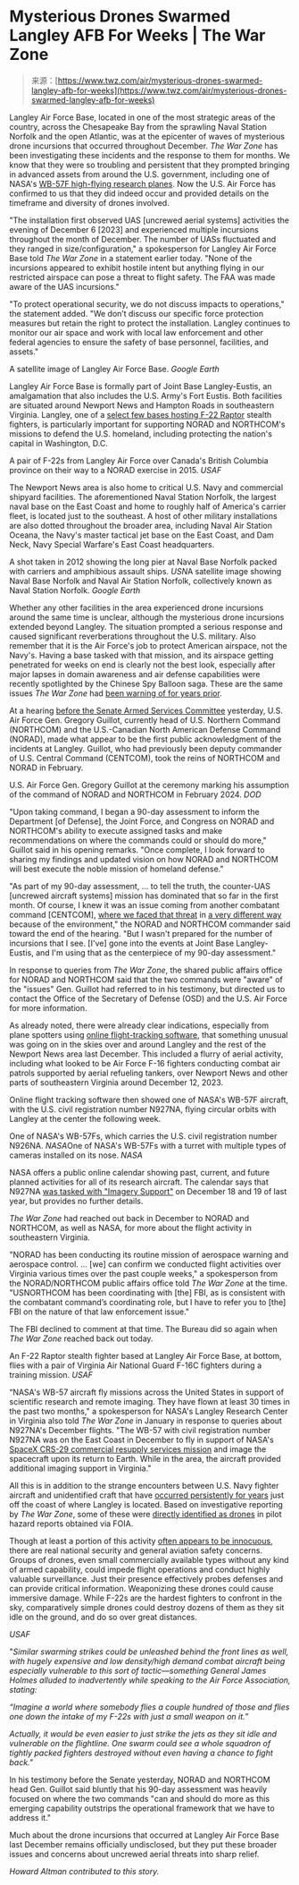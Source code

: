 <!--yml
category: 未分类
date: 2024-05-29 12:28:57
-->

# Mysterious Drones Swarmed Langley AFB For Weeks | The War Zone

> 来源：[https://www.twz.com/air/mysterious-drones-swarmed-langley-afb-for-weeks](https://www.twz.com/air/mysterious-drones-swarmed-langley-afb-for-weeks)

Langley Air Force Base, located in one of the most strategic areas of the country, across the Chesapeake Bay from the sprawling Naval Station Norfolk and the open Atlantic, was at the epicenter of waves of mysterious drone incursions that occurred throughout December. *The War Zone* has been investigating these incidents and the response to them for months. We know that they were so troubling and persistent that they prompted bringing in advanced assets from around the U.S. government, including one of NASA's [WB-57F high-flying research planes](https://www.twz.com/this-is-why-one-of-nasas-wb-57f-canberra-jets-is-in-south-korea). Now the U.S. Air Force has confirmed to us that they did indeed occur and provided details on the timeframe and diversity of drones involved.

"The installation first observed UAS [uncrewed aerial systems] activities the evening of December 6 [2023] and experienced multiple incursions throughout the month of December. The number of UASs fluctuated and they ranged in size/configuration," a spokesperson for Langley Air Force Base told *The War Zone* in a statement earlier today. "None of the incursions appeared to exhibit hostile intent but anything flying in our restricted airspace can pose a threat to flight safety. The FAA was made aware of the UAS incursions."

"To protect operational security, we do not discuss impacts to operations," the statement added. "We don’t discuss our specific force protection measures but retain the right to protect the installation. Langley continues to monitor our air space and work with local law enforcement and other federal agencies to ensure the safety of base personnel, facilities, and assets."

A satellite image of Langley Air Force Base. *Google Earth*

Langley Air Force Base is formally part of Joint Base Langley-Eustis, an amalgamation that also includes the U.S. Army's Fort Eustis. Both facilities are situated around Newport News and Hampton Roads in southeastern Virginia. Langley, one of a [select few bases hosting F-22 Raptor](https://www.twz.com/27197/air-force-plan-to-move-f-22-training-could-make-langley-air-force-base-raptor-central) stealth fighters, is particularly important for supporting NORAD and NORTHCOM's missions to defend the U.S. homeland, including protecting the nation's capital in Washington, D.C.

A pair of F-22s from Langley Air Force over Canada's British Columbia province on their way to a NORAD exercise in 2015\. *USAF*

The Newport News area is also home to critical U.S. Navy and commercial shipyard facilities. The aforementioned Naval Station Norfolk, the largest naval base on the East Coast and home to roughly half of America's carrier fleet, is located just to the southeast. A host of other military installations are also dotted throughout the broader area, including Naval Air Station Oceana, the Navy's master tactical jet base on the East Coast, and Dam Neck, Navy Special Warfare's East Coast headquarters.

A shot taken in 2012 showing the long pier at Naval Base Norfolk packed with carriers and amphibious assault ships. *USN*A satellite image showing Naval Base Norfolk and Naval Air Station Norfolk, collectively known as Naval Station Norfolk. *Google Earth*

Whether any other facilities in the area experienced drone incursions around the same time is unclear, although the mysterious drone incursions extended beyond Langley. The situation prompted a serious response and caused significant reverberations throughout the U.S. military. Also remember that it is the Air Force's job to protect American airspace, not the Navy's. Having a base tasked with that mission, and its airspace getting penetrated for weeks on end is clearly not the best look, especially after major lapses in domain awareness and air defense capabilities were recently spotlighted by the Chinese Spy Balloon saga. These are the same issues *The War Zone* had [been warning of for years prior](https://www.twz.com/chinas-spy-balloon-over-montana-is-part-of-a-larger-more-troubling-pattern).

At a hearing [before the Senate Armed Services Committee](https://www.armed-services.senate.gov/hearings/to-receive-testimony-on-posture-of-united-states-northern-command-and-united-states-southern-command-in-review-of-the-defense-authorization-request-for-fiscal-year-2025-and-the-future-years-defense-program) yesterday, U.S. Air Force Gen. Gregory Guillot, currently head of U.S. Northern Command (NORTHCOM) and the U.S.-Canadian North American Defense Command (NORAD), made what appear to be the first public acknowledgment of the incidents at Langley. Guillot, who had previously been deputy commander of U.S. Central Command (CENTCOM), took the reins of NORTHCOM and NORAD in February.

U.S. Air Force Gen. Gregory Guillot at the ceremony marking his assumption of the command of NORAD and NORTHCOM in February 2024\. *DOD*

"Upon taking command, I began a 90-day assessment to inform the Department [of Defense], the Joint Force, and Congress on NORAD and NORTHCOM's ability to execute assigned tasks and make recommendations on where the commands could or should do more," Guillot said in his opening remarks. "Once complete, I look forward to sharing my findings and updated vision on how NORAD and NORTHCOM will best execute the noble mission of homeland defense."

"As part of my 90-day assessment, ... to tell the truth, the counter-UAS [uncrewed aircraft systems] mission has dominated that so far in the first month. Of course, I knew it was an issue coming from another combatant command [CENTCOM], [where we faced that threat](https://www.twz.com/drone-attack-in-jordan-kills-3-american-troops) in [a very different way](https://www.twz.com/32514/drones-have-been-raining-small-bombs-on-american-troops-guarding-oil-sites-in-syria) because of the environment," the NORAD and NORTHCOM commander said toward the end of the hearing. "But I wasn't prepared for the number of incursions that I see. [I've] gone into the events at Joint Base Langley-Eustis, and I'm using that as the centerpiece of my 90-day assessment."

In response to queries from *The War Zone*, the shared public affairs office for NORAD and NORTHCOM said that the two commands were "aware" of the "issues" Gen. Guillot had referred to in his testimony, but directed us to contact the Office of the Secretary of Defense (OSD) and the U.S. Air Force for more information.

As already noted, there were already clear indications, especially from plane spotters using [online flight-tracking software](https://www.twz.com/tracking-u-s-military-aircraft-online-could-become-much-harder), that something unusual was going on in the skies over and around Langley and the rest of the Newport News area last December. This included a flurry of aerial activity, including what looked to be Air Force F-16 fighters conducting combat air patrols supported by aerial refueling tankers, over Newport News and other parts of southeastern Virginia around December 12, 2023.

Online flight tracking software then showed one of NASA's WB-57F aircraft, with the U.S. civil registration number N927NA, flying circular orbits with Langley at the center the following week.

One of NASA's WB-57Fs, which carries the U.S. civil registration number N926NA. *NASA*One of NASA's WB-57Fs with a turret with multiple types of cameras installed on its nose. *NASA*

NASA offers a public online calendar showing past, current, and future planned activities for all of its research aircraft. The calendar says that N927NA [was tasked with "Imagery Support"](https://airbornescience.nasa.gov/content/Imagery_Support_placeholder_9?date_instance=20231218) on December 18 and 19 of last year, but provides no further details.

*The War Zone* had reached out back in December to NORAD and NORTHCOM, as well as NASA, for more about the flight activity in southeastern Virginia.

"NORAD has been conducting its routine mission of aerospace warning and aerospace control. ... [we] can confirm we conducted flight activities over Virginia various times over the past couple weeks," a spokesperson from the NORAD/NORTHCOM public affairs office told *The War Zone* at the time. "USNORTHCOM has been coordinating with [the] FBI, as is consistent with the combatant command’s coordinating role, but I have to refer you to [the] FBI on the nature of that law enforcement issue."

The FBI declined to comment at that time. The Bureau did so again when *The War Zone* reached back out today.

An F-22 Raptor stealth fighter based at Langley Air Force Base, at bottom, flies with a pair of Virginia Air National Guard F-16C fighters during a training mission. *USAF*

“NASA's WB-57 aircraft fly missions across the United States in support of scientific research and remote imaging. They have flown at least 30 times in the past two months," a spokesperson for NASA's Langley Research Center in Virginia also told *The War Zone* in January in response to queries about N927NA's December flights. "The WB-57 with civil registration number N927NA was on the East Coast in December to fly in support of NASA's [SpaceX CRS-29 commercial resupply services mission](https://www.nasa.gov/international-space-station/commercial-resupply/spacex-crs-29-mission-overview/) and image the spacecraft upon its return to Earth. While in the area, the aircraft provided additional imaging support in Virginia."

All this is in addition to the strange encounters between U.S. Navy fighter aircraft and unidentified craft that have [occurred persistently for years](https://www.twz.com/28231/multiple-f-a-18-pilots-disclose-recent-ufos-encounters-new-radar-tech-key-in-detection) just off the coast of where Langley is located. Based on investigative reporting by *The War Zone*, some of these were [directly identified as drones](https://www.twz.com/33371/here-are-the-detailed-ufo-incident-reports-from-navy-pilots-flying-off-the-east-coast) in pilot hazard reports obtained via FOIA.

Though at least a portion of this activity [often appears to be innocuous](https://www.twz.com/mystery-drones-swarming-navy-destroyer-shined-lights-on-its-bridge), there are real national security and general aviation safety concerns. Groups of drones, even small commercially available types without any kind of armed capability, could impede flight operations and conduct highly valuable surveillance. Just their presence effectively probes defenses and can provide critical information. Weaponizing these drones could cause immersive damage. While F-22s are the hardest fighters to confront in the sky, comparatively simple drones could destroy dozens of them as they sit idle on the ground, and do so over great distances.

*USAF*

"*Similar swarming strikes could be unleashed behind the front lines as well, with hugely expensive and low density/high demand combat aircraft being especially vulnerable to this sort of tactic—something General James Holmes alluded to inadvertently while speaking to the Air Force Association, stating:*

*“Imagine a world where somebody flies a couple hundred of those and flies one down the intake of my F-22s with just a small weapon on it.”*

*Actually, it would be even easier to just strike the jets as they sit idle and vulnerable on the flightline. One swarm could see a whole squadron of tightly packed fighters destroyed without even having a chance to fight back."*

In his testimony before the Senate yesterday, NORAD and NORTHCOM head Gen. Guillot said bluntly that his 90-day assessment was heavily focused on where the two commands "can and should do more as this emerging capability outstrips the operational framework that we have to address it."

Much about the drone incursions that occurred at Langley Air Force Base last December remains officially undisclosed, but they put these broader issues and concerns about uncrewed aerial threats into sharp relief.

*Howard Altman contributed to this story.*